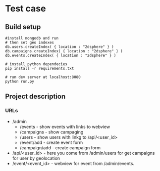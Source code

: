 # Test case

## Build setup

```
#install mongodb and run
# then set geo indexes
db.users.createIndex( { location : "2dsphere" } )
db.campaigns.createIndex( { location : "2dsphere" } )
db.events.createIndex( { location : "2dsphere" } )

# install python dependecies
pip install -r requirements.txt

# run dev server at localhost:8080
python run.py
```

## Project description
### URLs
* /admin
    * /events - show events with links to webview
    * /campaigns - show campaging
    * /users - show users with linkg to /api/<user_id>
    * /event/add - create event form
    * /campaign/add - create campaign form
* /api/<user_id> - here you come from /admin/users for get campaigns for user by geolocation
* /event/<event_id> - webview for event from /admin/events.
